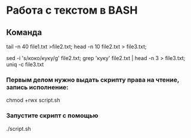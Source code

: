 # Работа с текстом в BASH
## Команда
tail -n 40 file1.txt >file2.txt; head -n 10 file2.txt > file3.txt;

sed -i 's/коко/куку/g' file2.txt; grep 'куку' file2.txt | head -n 3 > file3.txt; uniq -c file3.txt

### Первым делом нужно выдать скрипту права на чтение, запись исполнение:

chmod +rwx script.sh
### Запустите скрипт с помощью

./script.sh
